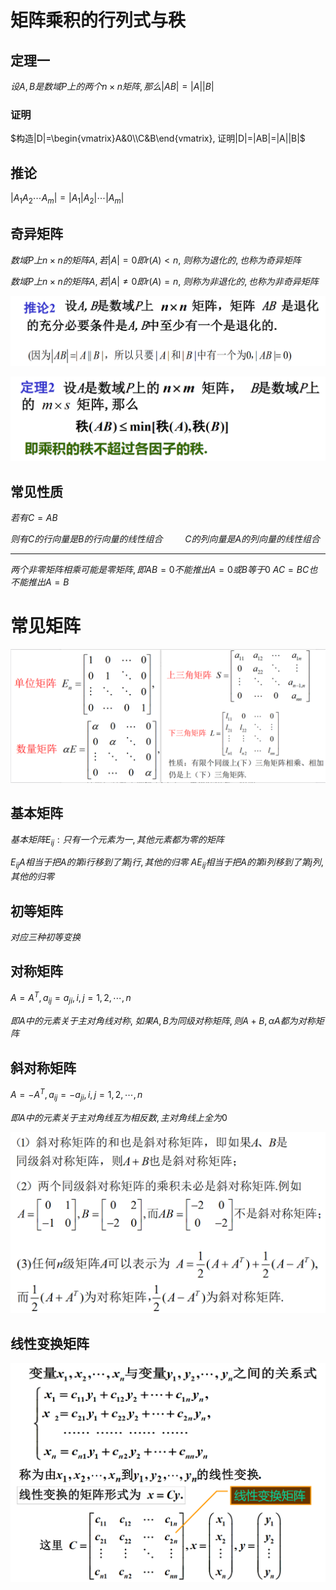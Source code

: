 # 矩阵乘积的行列式与秩

## 定理一

$设A,B是数域P上的两个n\times n矩阵, 那么|AB|=|A||B|$

### 证明

$构造|D|=\begin{vmatrix}A&0\\C&B\end{vmatrix}, 证明|D|=|AB|=|A||B|$

## 推论

$|A_1A_2\cdots A_m|=|A_1|A_2|\cdots |A_m|$

## 奇异矩阵

$数域P上n\times n的矩阵A, 若|A|=0即r(A)<n,$
$则称为退化的, 也称为奇异矩阵$

$数域P上n\times n的矩阵A, 若|A|\neq0即r(A)=n,$
$则称为非退化的, 也称为非奇异矩阵$

![](./images/2020-12-09-08-39-34.png)

![](./images/2020-12-09-08-39-43.png)

## 常见性质

$若有C=AB$

$则有C的行向量是B的行向量的线性组合$
$\qquad C的列向量是A的列向量的线性组合$

---

$两个非零矩阵相乘可能是零矩阵, 即AB=0不能推出A=0或B等于0$
$AC=BC也不能推出A=B$

# 常见矩阵

![](./images/2020-12-09-09-08-27.png)

## 基本矩阵

$基本矩阵E_{ij}: 只有一个元素为一, 其他元素都为零的矩阵$

$E_{ij}A相当于把A的第i行移到了第j行, 其他的归零$
$AE_{ij}相当于把A的第i列移到了第j列, 其他的归零$

## 初等矩阵

$对应三种初等变换$

## 对称矩阵

$A=A^T, a_{ij}=a_{ji}, i,j=1,2,\cdots,n$

$即A中的元素关于主对角线对称,$
$如果A,B为同级对称矩阵, 则A+B,\alpha A都为对称矩阵$

## 斜对称矩阵

$A=-A^T, a_{ij}=-a_{ji}, i,j=1,2,\cdots,n$

$即A中的元素关于主对角线互为相反数, 主对角线上全为0$

![](./images/2020-12-09-09-24-41.png)

## 线性变换矩阵

![](./images/2020-12-09-09-35-17.png)

